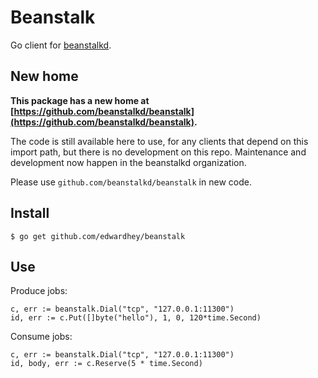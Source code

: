 # Beanstalk

Go client for [beanstalkd](http://beanstalkd.github.com/beanstalkd/).

## New home

**This package has a new home at
[https://github.com/beanstalkd/beanstalk](https://github.com/beanstalkd/beanstalk).**

The code is still available here to use,
for any clients that depend on this import path,
but there is no development on this repo.
Maintenance and development now happen
in the beanstalkd organization.

Please use `github.com/beanstalkd/beanstalk` in new code.

## Install

    $ go get github.com/edwardhey/beanstalk

## Use

Produce jobs:

    c, err := beanstalk.Dial("tcp", "127.0.0.1:11300")
    id, err := c.Put([]byte("hello"), 1, 0, 120*time.Second)

Consume jobs:

    c, err := beanstalk.Dial("tcp", "127.0.0.1:11300")
    id, body, err := c.Reserve(5 * time.Second)
